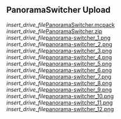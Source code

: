 ## PanoramaSwitcher Upload
<div class="filedownload-container"><i class="material-icons">insert_drive_file</i><a href="./PanoramaSwitcher.mcpack">PanoramaSwitcher.mcpack</a></div><div class="filedownload-container"><i class="material-icons">insert_drive_file</i><a href="./PanoramaSwitcher.zip">PanoramaSwitcher.zip</a></div><div class="filedownload-container"><i class="material-icons">insert_drive_file</i><a href="./panorama-switcher_1.png">panorama-switcher_1.png</a></div><div class="filedownload-container"><i class="material-icons">insert_drive_file</i><a href="./panorama-switcher_2.png">panorama-switcher_2.png</a></div><div class="filedownload-container"><i class="material-icons">insert_drive_file</i><a href="./panorama-switcher_3.png">panorama-switcher_3.png</a></div><div class="filedownload-container"><i class="material-icons">insert_drive_file</i><a href="./panorama-switcher_4.png">panorama-switcher_4.png</a></div><div class="filedownload-container"><i class="material-icons">insert_drive_file</i><a href="./panorama-switcher_5.png">panorama-switcher_5.png</a></div><div class="filedownload-container"><i class="material-icons">insert_drive_file</i><a href="./panorama-switcher_6.png">panorama-switcher_6.png</a></div><div class="filedownload-container"><i class="material-icons">insert_drive_file</i><a href="./panorama-switcher_7.png">panorama-switcher_7.png</a></div><div class="filedownload-container"><i class="material-icons">insert_drive_file</i><a href="./panorama-switcher_8.png">panorama-switcher_8.png</a></div><div class="filedownload-container"><i class="material-icons">insert_drive_file</i><a href="./panorama-switcher_9.png">panorama-switcher_9.png</a></div><div class="filedownload-container"><i class="material-icons">insert_drive_file</i><a href="./panorama-switcher_10.png">panorama-switcher_10.png</a></div><div class="filedownload-container"><i class="material-icons">insert_drive_file</i><a href="./panorama-switcher_11.png">panorama-switcher_11.png</a></div><div class="filedownload-container"><i class="material-icons">insert_drive_file</i><a href="./panorama-switcher_12.png">panorama-switcher_12.png</a></div>
